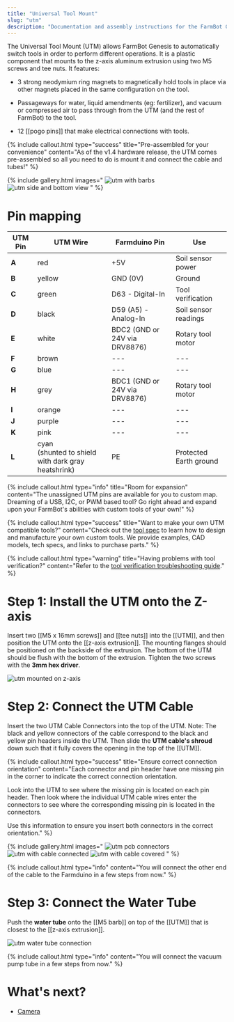 ```yaml
---
title: "Universal Tool Mount"
slug: "utm"
description: "Documentation and assembly instructions for the FarmBot Genesis universal tool mount"
---
```


The Universal Tool Mount (UTM) allows FarmBot Genesis to automatically switch tools in order to perform different operations. It is a plastic component that mounts to the z-axis aluminum extrusion using two M5 screws and tee nuts. It features:

* 3 strong neodymium ring magnets to magnetically hold tools in place via other magnets placed in the same configuration on the tool.

* Passageways for water, liquid amendments (eg: fertilizer), and vacuum or compressed air to pass through from the UTM (and the rest of FarmBot) to the tool.

* 12 [[pogo pins]] that make electrical connections with tools.

{%
include callout.html
type="success"
title="Pre-assembled for your convenience"
content="As of the v1.4 hardware release, the UTM comes pre-assembled so all you need to do is mount it and connect the cable and tubes!"
%}

{% include gallery.html images="
![utm with barbs](_images/utm_with_barbs.jpg)
![utm side and bottom view](_images/utm_side_and_bottom_view.jpg)
" %}

# Pin mapping

|UTM Pin|UTM Wire                                      |Farmduino Pin                |Use         |
|-------|----------------------------------------------|-----------------------------|------------|
|**A**  |<span class="cable-color red">red</span>      |+5V                          |Soil sensor power
|**B**  |<span class="cable-color yellow">yellow</span>|GND (0V)                     |Ground
|**C**  |<span class="cable-color green">green</span>  |D63 - Digital-In             |Tool verification
|**D**  |<span class="cable-color black">black</span>  |D59 (A5) - Analog-In         |Soil sensor readings
|**E**  |<span class="cable-color white">white</span>  |BDC2 (GND or 24V via DRV8876)|Rotary tool motor
|**F**  |<span class="cable-color brown">brown</span>  |---                          |---
|**G**  |<span class="cable-color blue">blue</span>    |---                          |---
|**H**  |<span class="cable-color grey">grey</span>    |BDC1 (GND or 24V via DRV8876)|Rotary tool motor
|**I**  |<span class="cable-color orange">orange</span>|---                          |---
|**J**  |<span class="cable-color purple">purple</span>|---                          |---
|**K**  |<span class="cable-color pink">pink</span>    |---                          |---
|**L**  |<span class="cable-color cyan">cyan</span><br>(shunted to shield with dark gray heatshrink)|PE|Protected Earth ground

{%
include callout.html
type="info"
title="Room for expansion"
content="The unassigned UTM pins are available for you to custom map. Dreaming of a USB, I2C, or PWM based tool? Go right ahead and expand upon your FarmBot's abilities with custom tools of your own!"
%}

{%
include callout.html
type="success"
title="Want to make your own UTM compatible tools?"
content="Check out the [tool spec](../../extras/mods/tool-spec.md) to learn how to design and manufacture your own custom tools. We provide examples, CAD models, tech specs, and links to purchase parts."
%}

{%
include callout.html
type="warning"
title="Having problems with tool verification?"
content="Refer to the [tool verification troubleshooting guide](../../extras/troubleshooting/tool-verification.md)."
%}

# Step 1: Install the UTM onto the Z-axis

Insert two [[M5 x 16mm screws]] and [[tee nuts]] into the [[UTM]], and then position the UTM onto the [[z-axis extrusion]]. The mounting flanges should be positioned on the backside of the extrusion. The bottom of the UTM should be flush with the bottom of the extrusion. Tighten the two screws with the **3mm hex driver**.

![utm mounted on z-axis](_images/utm_mounted_on_z-axis.png)

# Step 2: Connect the UTM Cable

Insert the two UTM Cable Connectors into the top of the UTM. Note: The black and yellow connectors of the cable correspond to the black and yellow pin headers inside the UTM. Then slide the **UTM cable's shroud** down such that it fully covers the opening in the top of the [[UTM]].

{%
include callout.html
type="success"
title="Ensure correct connection orientation"
content="Each connector and pin header have one missing pin in the corner to indicate the correct connection orientation.

Look into the UTM to see where the missing pin is located on each pin header. Then look where the individual UTM cable wires enter the connectors to see where the corresponding missing pin is located in the connectors.

Use this information to ensure you insert both connectors in the correct orientation."
%}

{% include gallery.html images="
![utm pcb connectors](_images/utm_pcb_connectors.png)
![utm with cable connected](_images/utm_with_cable_connected.png)
![utm with cable covered](_images/utm_with_cable_covered.png)
" %}

{%
include callout.html
type="info"
content="You will connect the other end of the cable to the Farmduino in a few steps from now."
%}

# Step 3: Connect the Water Tube

Push the **water tube** onto the [[M5 barb]] on top of the [[UTM]] that is closest to the [[z-axis extrusion]].

![utm water tube connection](_images/utm_water_tube_connection.png)

{%
include callout.html
type="info"
content="You will connect the vacuum pump tube in a few steps from now."
%}

# What's next?

 * [Camera](camera.md)

